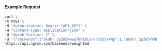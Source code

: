 <!-- Code generated for API Clients. DO NOT EDIT. -->

#### Example Request

```bash
curl \
-X POST \
-H "Authorization: Bearer {API_KEY}" \
-H "Content-Type: application/json" \
-H "Ngrok-Version: 2" \
-d '{"backends":{"bkdhr_2pZ6bNwwqTNPIGturdhJtEtxwNp":1,"bkdhr_2pZ6bPrNL4GE3ywc1iOYYziySpZ":0},"description":"acme weighted","metadata":"{\"environment\": \"staging\"}"}' \
https://api.ngrok.com/backends/weighted
```
